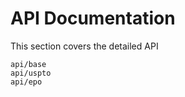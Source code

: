 # API Documentation
This section covers the detailed API

```{toctree}
api/base
api/uspto
api/epo
```
